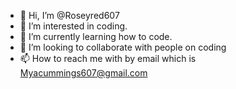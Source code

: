 - 👋 Hi, I’m @Roseyred607
- 👀 I’m interested in coding.
- 🌱 I’m currently learning how to code.
- 💞️ I’m looking to collaborate with people on coding
- 📫 How to reach me with by email which is Myacummings607@gmail.com
<!---
Roseyred607/Roseyred607 is a ✨ special ✨ repository because its `README.md` (this file) appears on your GitHub profile.
You can click the Preview link to take a look at your changes.
--->

